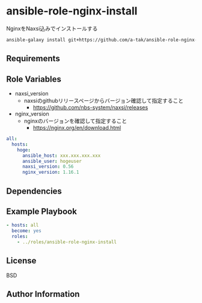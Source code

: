 ansible-role-nginx-install
=========

NginxをNaxsi込みでインストールする

```bash
ansible-galaxy install git+https://github.com/a-tak/ansible-role-nginx-install.git -p ../roles
```

Requirements
------------

Role Variables
--------------

* naxsi_version
  * naxsiのgithubリリースページからバージョン確認して指定すること
    * https://github.com/nbs-system/naxsi/releases
* nginx_version
  * nginxのバージョンを確認して指定すること
    * https://nginx.org/en/download.html

```yaml
all:
  hosts:
    hoge:
      ansible_host: xxx.xxx.xxx.xxx
      ansible_user: hogeuser
      naxsi_version: 0.56
      nginx_version: 1.16.1
```

Dependencies
------------

Example Playbook
----------------

```yaml
- hosts: all
  become: yes
  roles:
    - ../roles/ansible-role-nginx-install
```

License
-------

BSD

Author Information
------------------

